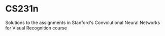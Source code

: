 # CS231n
Solutions to the assignments in Stanford's Convolutional Neural Networks for Visual Recognition course
